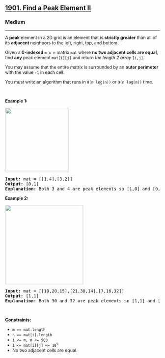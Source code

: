 <h2><a href="https://leetcode.com/problems/find-a-peak-element-ii">1901. Find a Peak Element II</a></h2><h3>Medium</h3><hr><p>A <strong>peak</strong> element in a 2D grid is an element that is <strong>strictly greater</strong> than all of its <strong>adjacent </strong>neighbors to the left, right, top, and bottom.</p>

<p>Given a <strong>0-indexed</strong> <code>m x n</code> matrix <code>mat</code> where <strong>no two adjacent cells are equal</strong>, find <strong>any</strong> peak element <code>mat[i][j]</code> and return <em>the length 2 array </em><code>[i,j]</code>.</p>

<p>You may assume that the entire matrix is surrounded by an <strong>outer perimeter</strong> with the value <code>-1</code> in each cell.</p>

<p>You must write an algorithm that runs in <code>O(m log(n))</code> or <code>O(n log(m))</code> time.</p>

<p>&nbsp;</p>
<p><strong class="example">Example 1:</strong></p>

<p><img alt="" src="https://assets.leetcode.com/uploads/2021/06/08/1.png" style="width: 206px; height: 209px;" /></p>

<pre>
<strong>Input:</strong> mat = [[1,4],[3,2]]
<strong>Output:</strong> [0,1]
<strong>Explanation:</strong>&nbsp;Both 3 and 4 are peak elements so [1,0] and [0,1] are both acceptable answers.
</pre>

<p><strong class="example">Example 2:</strong></p>

<p><strong><img alt="" src="https://assets.leetcode.com/uploads/2021/06/07/3.png" style="width: 254px; height: 257px;" /></strong></p>

<pre>
<strong>Input:</strong> mat = [[10,20,15],[21,30,14],[7,16,32]]
<strong>Output:</strong> [1,1]
<strong>Explanation:</strong>&nbsp;Both 30 and 32 are peak elements so [1,1] and [2,2] are both acceptable answers.
</pre>

<p>&nbsp;</p>
<p><strong>Constraints:</strong></p>

<ul>
	<li><code>m == mat.length</code></li>
	<li><code>n == mat[i].length</code></li>
	<li><code>1 &lt;= m, n &lt;= 500</code></li>
	<li><code>1 &lt;= mat[i][j] &lt;= 10<sup>5</sup></code></li>
	<li>No two adjacent cells are equal.</li>
</ul>
